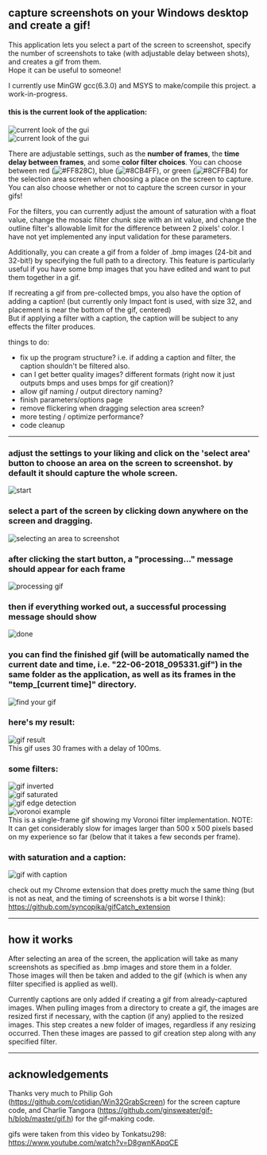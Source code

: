 ## capture screenshots on your Windows desktop and create a gif!    
    
This application lets you select a part of the screen to screenshot, specify the number of screenshots to take (with adjustable delay between shots), and creates a gif from them.    
Hope it can be useful to someone!    
    
I currently use MinGW gcc(6.3.0) and MSYS to make/compile this project. a work-in-progress.     
    
#### this is the current look of the application:     
![current look of the gui](screenshots/current.png "current look")    
![current look of the gui](screenshots/current_parameters_page.png "current look (parameters page)")    
 
There are adjustable settings, such as the <b>number of frames</b>, the <b>time delay between frames</b>, and some <b>color filter choices</b>.  You can choose between red (![#FF828C](https://placehold.it/15/FF828C/000000?text=+)), blue (![#8CB4FF](https://placehold.it/15/8CB4FF/000000?text=+)), or green (![#8CFFB4](https://placehold.it/15/8CFFB4/000000?text=+)) for the selection area screen when choosing a place on the screen to capture.
You can also choose whether or not to capture the screen cursor in your gifs!   
    
For the filters, you can currently adjust the amount of saturation with a float value, change the mosaic filter chunk size with an int value, and change the outline filter's allowable limit for the difference between 2 pixels' color. I have not yet implemented any input validation for these parameters.    
    
Additionally, you can create a gif from a folder of .bmp images (24-bit and 32-bit!) by specifying the full path to a directory. This feature is particularly useful if you have some bmp images that you have edited and want to put them together in a gif.
    
If recreating a gif from pre-collected bmps, you also have the option of adding a caption! (but currently only Impact font is used, with size 32, and placement is near the bottom of the gif, centered)    
But if applying a filter with a caption, the caption will be subject to any effects the filter produces.    
    
things to do:    
- fix up the program structure? i.e. if adding a caption and filter, the caption shouldn't be filtered also.    
- can I get better quality images? different formats (right now it just outputs bmps and uses bmps for gif creation)?    
- allow gif naming / output directory naming?      
- finish parameters/options page    
- remove flickering when dragging selection area screen?    
- more testing / optimize performance?    
- code cleanup
      
- - -    
### adjust the settings to your liking and click on the 'select area' button to choose an area on the screen to screenshot. by default it should capture the whole screen.      
![start](screenshots/start.png "the gui")    
     
### select a part of the screen by clicking down anywhere on the screen and dragging.    
![selecting an area to screenshot](screenshots/selection.png "selecting an area to screenshot")    
    
### after clicking the start button, a "processing..." message should appear for each frame    
![processing gif](screenshots/processing.png "processing the gif")    
    
### then if everything worked out, a successful processing message should show 
![done](screenshots/process_successful.png "finished processing")    
    
### you can find the finished gif (will be automatically named the current date and time, i.e. "22-06-2018_095331.gif") in the same folder as the application, as well as its frames in the "temp_[current time]" directory.    
![find your gif](screenshots/done.png "find the gif and its frames")    
    
### here's my result:    
![gif result](screenshots/test.gif "f22! wow!'")    
This gif uses 30 frames with a delay of 100ms.    
    
### some filters:    
![gif inverted](screenshots/test_inverted.gif)    
![gif saturated](screenshots/test_saturated.gif)    
![gif edge detection](screenshots/test_edge_detect.gif)    
![voronoi example](screenshots/voronoi_example.gif)    
This is a single-frame gif showing my Voronoi filter implementation. NOTE: It can get considerably slow for images larger than 500 x 500 pixels based on my experience so far (below that it takes a few seconds per frame).    
    
### with saturation and a caption:    
![gif with caption](screenshots/caption_demo.gif)    
     
check out my Chrome extension that does pretty much the same thing (but is not as neat, and the timing of screenshots is a bit worse I think): https://github.com/syncopika/gifCatch_extension    
    
- - -    
## how it works    
After selecting an area of the screen, the application will take as many screenshots as specified as .bmp images and store them in a folder.    
Those images will then be taken and added to the gif (which is when any filter specified is applied as well).    
    
Currently captions are only added if creating a gif from already-captured images. When pulling images from a directory to create a gif, the images are resized first if necessary, with the caption (if any) applied to the resized images. This step creates a new folder of images, regardless if any resizing occurred. Then these images are passed to gif creation step along with any specified filter.    
    
- - -    
## acknowledgements
Thanks very much to Philip Goh (https://github.com/cotidian/Win32GrabScreen) for the screen capture code, and Charlie Tangora (https://github.com/ginsweater/gif-h/blob/master/gif.h) for the gif-making code.    

gifs were taken from this video by Tonkatsu298: https://www.youtube.com/watch?v=D8gwnKApqCE   
